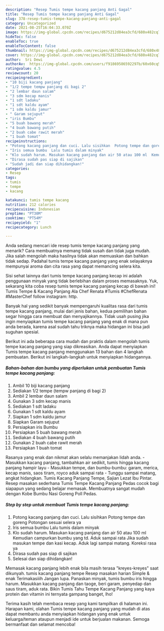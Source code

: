 ```yaml
---
description: "Resep Tumis tempe kacang panjang Anti Gagal"
title: "Resep Tumis tempe kacang panjang Anti Gagal"
slug: 378-resep-tumis-tempe-kacang-panjang-anti-gagal
category: Uncategorized
date: 2021-08-25T16:04:33.070Z
image: https://img-global.cpcdn.com/recipes/d675212d84ea3cfd/680x482cq70/tumis-tempe-kacang-panjang-foto-resep-utama.jpg
hideToc: false
enableToc: true
enableTocContent: false
thumbnail: https://img-global.cpcdn.com/recipes/d675212d84ea3cfd/680x482cq70/tumis-tempe-kacang-panjang-foto-resep-utama.jpg
cover: https://img-global.cpcdn.com/recipes/d675212d84ea3cfd/680x482cq70/tumis-tempe-kacang-panjang-foto-resep-utama.jpg
author:  Sri Dewi
authorAv:  https://img-global.cpcdn.com/users/f91869586592297b/60x60cq50/avatar.jpg
ratingvalue: 4.5
reviewcount: 20
recipeingredient:
- "10 biji kacang panjang"
- "1/2 tempe tempw panjang di bagi 2"
- "2 lembar daun salam"
- "3 sdm kecap manis"
- "1 sdt ladaku"
- "1 sdt kaldu ayam"
- "1 sdm kaldu jamur"
- " Garam sejuput"
- "iris Bumbu"
- "5 buah bawang merah"
- "4 buah bawang putih"
- "2 buah cabe rawit merah"
- "1 buah tomat"
recipeinstructions:
- "Potong kacang panjang dan cuci. Lalu sisihkan  Potong tempe dan goreng  Potongan sesuai selera ya"
- "Iris semua bumbu  Lalu tumis dalam minyak"
- "Klo sudah harum. Masukan kacang panjang dan air 50 atau 100 ml  Kemudian campurkan bumbu yang td.  Aduk sampai rata  Jika sudah masukan tempe dan kasi kecap.  Aduk lagi sampai matang.  Koreksi rasa ya"
- "Dirasa sudah pas siap di sajikan"
- "Sudah jadi dan siap dihidangkan!"
categories:
- Resep
tags:
- tumis
- tempe
- kacang

katakunci: tumis tempe kacang 
nutrition: 212 calories
recipecuisine: Indonesian
preptime: "PT30M"
cooktime: "PT54M"
recipeyield: "1"
recipecategory: Lunch

---
```



Anda sedang mencari ide resep tumis tempe kacang panjang yang menarik? Cara membuatnya memang tidak susah dan tidak juga mudah. Jika salah mengolah maka hasilnya tidak akan memuaskan dan bahkan tidak sedap. Padahal tumis tempe kacang panjang yang enak selayaknya mempunyai aroma dan cita rasa yang dapat memancing selera kita.


Sisi sehat lainnya dari tumis tempe kacang panjang kecap ini adalah penggunaan minyak yang tidak berlebihan dalam proses memasaknya. Yuk, sekarang kita coba resep tumis tempe kacang panjang kecap di bawah ini! Tumis Tempe &amp; Kacang Panjang Ala Chef Renata #Tumis #ChefRenata #MasterChef follow instagram: http.

Banyak hal yang sedikit banyak mempengaruhi kualitas rasa dari tumis tempe kacang panjang, mulai dari jenis bahan, kedua pemilihan bahan segar hingga cara membuat dan menyajikannya. Tidak usah pusing jika ingin menyiapkan tumis tempe kacang panjang yang enak di mana pun anda berada, karena asal sudah tahu triknya maka hidangan ini bisa jadi suguhan spesial.


Berikut ini ada beberapa cara mudah dan praktis dalam mengolah tumis tempe kacang panjang yang siap dikreasikan. Anda dapat menyiapkan Tumis tempe kacang panjang menggunakan 13 bahan dan 4 langkah pembuatan. Berikut ini langkah-langkah untuk menyiapkan hidangannya.

<!--inarticleads1-->

##### Bahan-bahan dan bumbu yang diperlukan untuk pembuatan Tumis tempe kacang panjang:

1. Ambil 10 biji kacang panjang
1. Sediakan 1/2 tempe (tempw panjang di bagi 2)
1. Ambil 2 lembar daun salam
1. Gunakan 3 sdm kecap manis
1. Sediakan 1 sdt ladaku
1. Gunakan 1 sdt kaldu ayam
1. Siapkan 1 sdm kaldu jamur
1. Siapkan  Garam sejuput
1. Persiapkan iris Bumbu
1. Persiapkan 5 buah bawang merah
1. Sediakan 4 buah bawang putih
1. Gunakan 2 buah cabe rawit merah
1. Persiapkan 1 buah tomat


Rasanya yang enak dan nikmat akan selalu memanjakan lidah anda. - Masukkan kacang panjang, tambahkan air sedikit, tumis hingga kacang panjang hampir layu - Masukkan tempe, dan bumbu-bumbu: garam, merica, kecap manis, saos tiram, royco aduk sampai rata - Tunggu sampai matang, angkat hidangkan. Tumis Kacang Panjang Tempe, Sajian Lezat Ibu Pintar. Resep masakan sederhana Tumis Tempe Kacang Panjang Pedas cocok bagi siapapun yang sedang belajar memasak. Membuatnya sangat mudah dengan Kobe Bumbu Nasi Goreng Poll Pedas. 

<!--inarticleads2-->

##### Step by step untuk membuat Tumis tempe kacang panjang:

1. Potong kacang panjang dan cuci. Lalu sisihkan  Potong tempe dan goreng  Potongan sesuai selera ya
1. Iris semua bumbu  Lalu tumis dalam minyak
1. Klo sudah harum. Masukan kacang panjang dan air 50 atau 100 ml  Kemudian campurkan bumbu yang td.  Aduk sampai rata  Jika sudah masukan tempe dan kasi kecap.  Aduk lagi sampai matang.  Koreksi rasa ya
1. Dirasa sudah pas siap di sajikan
1. Selesai dan siap dihidangkan!

Memasak kacang panjang lebih enak bila masih terasa &#34;kreyes-kreyes&#34; saat dikunyah. tumis kacang panjang tempe Resep masakan harian Simple &amp; enak Terimakasiiih Jangan lupa. Panaskan minyak, tumis bumbu iris hingga harum. Masukkan kacang panjang dan taoge, beri garam, penyedap dan saus tiram, aduk rata. Bikin Tumis Tahu Tempe Kacang Panjang yang kaya protein dan vitamin ini ternyata gampang banget, lho! 

Terima kasih telah membaca resep yang kami tampilkan di halaman ini. Harapan kami, olahan Tumis tempe kacang panjang yang mudah di atas dapat membantu anda menyiapkan hidangan yang enak untuk keluarga/teman ataupun menjadi ide untuk berjualan makanan. Semoga bermanfaat dan selamat mencoba!
